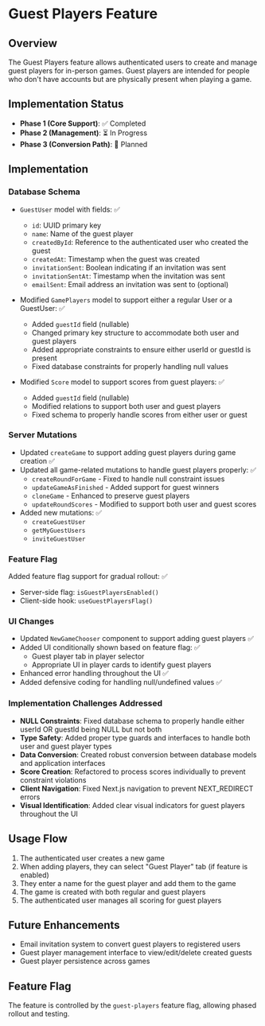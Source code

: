 # Guest Players Feature

## Overview

The Guest Players feature allows authenticated users to create and manage guest players for in-person games. Guest players are intended for people who don't have accounts but are physically present when playing a game.

## Implementation Status

- **Phase 1 (Core Support)**: ✅ Completed
- **Phase 2 (Management)**: ⏳ In Progress
- **Phase 3 (Conversion Path)**: 📅 Planned

## Implementation

### Database Schema

- `GuestUser` model with fields: ✅

  - `id`: UUID primary key
  - `name`: Name of the guest player
  - `createdById`: Reference to the authenticated user who created the guest
  - `createdAt`: Timestamp when the guest was created
  - `invitationSent`: Boolean indicating if an invitation was sent
  - `invitationSentAt`: Timestamp when the invitation was sent
  - `emailSent`: Email address an invitation was sent to (optional)

- Modified `GamePlayers` model to support either a regular User or a GuestUser: ✅

  - Added `guestId` field (nullable)
  - Changed primary key structure to accommodate both user and guest players
  - Added appropriate constraints to ensure either userId or guestId is present
  - Fixed database constraints for properly handling null values

- Modified `Score` model to support scores from guest players: ✅
  - Added `guestId` field (nullable)
  - Modified relations to support both user and guest players
  - Fixed schema to properly handle scores from either user or guest

### Server Mutations

- Updated `createGame` to support adding guest players during game creation ✅
- Updated all game-related mutations to handle guest players properly: ✅
  - `createRoundForGame` - Fixed to handle null constraint issues
  - `updateGameAsFinished` - Added support for guest winners
  - `cloneGame` - Enhanced to preserve guest players
  - `updateRoundScores` - Modified to support both user and guest scores
- Added new mutations: ✅
  - `createGuestUser`
  - `getMyGuestUsers`
  - `inviteGuestUser`

### Feature Flag

Added feature flag support for gradual rollout: ✅

- Server-side flag: `isGuestPlayersEnabled()`
- Client-side hook: `useGuestPlayersFlag()`

### UI Changes

- Updated `NewGameChooser` component to support adding guest players ✅
- Added UI conditionally shown based on feature flag: ✅
  - Guest player tab in player selector
  - Appropriate UI in player cards to identify guest players
- Enhanced error handling throughout the UI ✅
- Added defensive coding for handling null/undefined values ✅

### Implementation Challenges Addressed

- **NULL Constraints**: Fixed database schema to properly handle either userId OR guestId being NULL but not both
- **Type Safety**: Added proper type guards and interfaces to handle both user and guest player types
- **Data Conversion**: Created robust conversion between database models and application interfaces
- **Score Creation**: Refactored to process scores individually to prevent constraint violations
- **Client Navigation**: Fixed Next.js navigation to prevent NEXT_REDIRECT errors
- **Visual Identification**: Added clear visual indicators for guest players throughout the UI

## Usage Flow

1. The authenticated user creates a new game
2. When adding players, they can select "Guest Player" tab (if feature is enabled)
3. They enter a name for the guest player and add them to the game
4. The game is created with both regular and guest players
5. The authenticated user manages all scoring for guest players

## Future Enhancements

- Email invitation system to convert guest players to registered users
- Guest player management interface to view/edit/delete created guests
- Guest player persistence across games

## Feature Flag

The feature is controlled by the `guest-players` feature flag, allowing phased rollout and testing.
